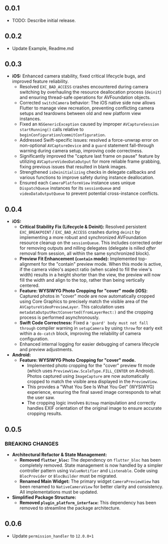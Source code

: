 ## 0.0.1

* TODO: Describe initial release.

## 0.0.2

* Update Example, Readme.md

## 0.0.3

* **iOS:** Enhanced camera stability, fixed critical lifecycle bugs, and improved feature reliability.
    * Resolved `EXC_BAD_ACCESS` crashes encountered during camera switching by overhauling the resource deallocation process (`deinit`) and ensuring thread-safe operations for AVFoundation objects.
    * Corrected `switchCamera` behavior: The iOS native side now allows Flutter to manage view recreation, preventing conflicting camera setups and teardowns between old and new platform view instances.
    * Fixed an `NSGenericException` caused by improper `AVCaptureSession startRunning()` calls relative to `beginConfiguration`/`commitConfiguration`.
    * Addressed Swift-specific issues: resolved a force-unwrap error on non-optional `AVCaptureDevice` and a `guard` statement fall-through warning during camera setup, improving code correctness.
    * Significantly improved the "capture last frame on pause" feature by utilizing `AVCaptureVideoDataOutput` for more reliable frame grabbing, fixing previous issues that resulted in blank images.
    * Strengthened `isDeinitializing` checks in delegate callbacks and various functions to improve safety during instance deallocation.
    * Ensured each `CameraPlatformView` instance uses unique `DispatchQueue` instances for its `sessionQueue` and `videoDataOutputQueue` to prevent potential cross-instance conflicts.

## 0.0.4

* **iOS:**
  * **Critical Stability Fix (Lifecycle & Deinit):** Resolved persistent `EXC_BREAKPOINT` / `EXC_BAD_ACCESS` crashes during `deinit` by implementing a more robust and synchronized AVFoundation resource cleanup on the `sessionQueue`. This includes corrected order for removing outputs and nilling delegates (delegate is nilled *after* removal from session, all within the same synchronized block).
  * **Preview Fit Enhancement (`contain` mode):** Implemented top-alignment for the "contain" preview mode. When this mode is active, if the camera video's aspect ratio (when scaled to fill the view's width) results in a height shorter than the view, the preview will now fill the width and align to the top, rather than being vertically centered.
  * **Feature: WYSIWYG Photo Cropping for "cover" mode (iOS):** Captured photos in "cover" mode are now automatically cropped using Core Graphics to precisely match the visible area of the `AVCaptureVideoPreviewLayer`. This calculation uses `metadataOutputRectConverted(fromLayerRect:)` and the cropping process is performed asynchronously.
  * **Swift Code Correctness:** Fixed a `'guard' body must not fall through` compiler warning in `setupCamera` by using `throw` for early exit within a `do-catch` block, improving the reliability of camera configuration.
  * Enhanced internal logging for easier debugging of camera lifecycle and preview adjustments.
* **Android:**
  * **Feature: WYSIWYG Photo Cropping for "cover" mode.**
    * Implemented photo cropping for the "cover" preview fit mode (which uses `PreviewView.ScaleType.FILL_CENTER` on Android). Photos captured using `ImageCapture` are now automatically cropped to match the visible area displayed in the `PreviewView`.
    * This provides a "What You See Is What You Get" (WYSIWYG) experience, ensuring the final saved image corresponds to what the user saw.
    * The cropping logic involves `Bitmap` manipulation and correctly handles EXIF orientation of the original image to ensure accurate cropping results.

## 0.0.5

### BREAKING CHANGES

* **Architectural Refactor & State Management:**
  * **Removed `flutter_bloc`:** The dependency on `flutter_bloc` has been completely removed. State management is now handled by a simpler controller pattern using `ValueNotifier` and `Listenable`. Code using `BlocProvider` or `BlocBuilder` must be migrated.
  * **Renamed Main Widget:** The primary widget `CameraPreviewView` has been renamed to `NativeCameraView` for better clarity and consistency. All implementations must be updated.
* **Simplified Package Structure:**
  * **Removed `plugin_platform_interface`:** This dependency has been removed to streamline the package architecture.

## 0.0.6
* Update `permission_handler` to `12.0.0+1`
